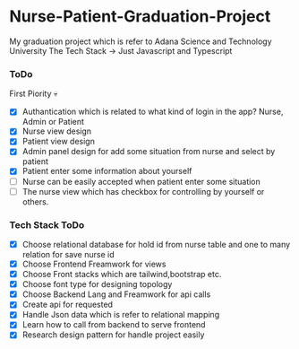 # Nurse-Patient-Graduation-Project

My graduation project which is refer to Adana Science and Technology University
The Tech Stack -> Just Javascript and Typescript

### ToDo

First Piority :skull:

- [x] Authantication which is related to what kind of login in the app? Nurse, Admin or Patient 
- [x] Nurse view design
- [x] Patient view design
- [x] Admin panel design for add some situation from nurse and select by patient
- [x] Patient enter some information about yourself
- [ ] Nurse can be easily accepted when patient enter some situation
- [ ] The nurse view which has checkbox for controlling by yourself or others.

### Tech Stack ToDo

- [x] Choose relational database for hold id from nurse table and one to many relation for save nurse id
- [x] Choose Frontend Freamwork for views
- [x] Choose Front stacks which are tailwind,bootstrap etc.
- [x] Choose font type for designing topology
- [x] Choose Backend Lang and Freamwork for api calls
- [x] Create api for requested
- [x] Handle Json data which is refer to relational mapping
- [x] Learn how to call from backend to serve frontend
- [x] Research design pattern for handle project easily
